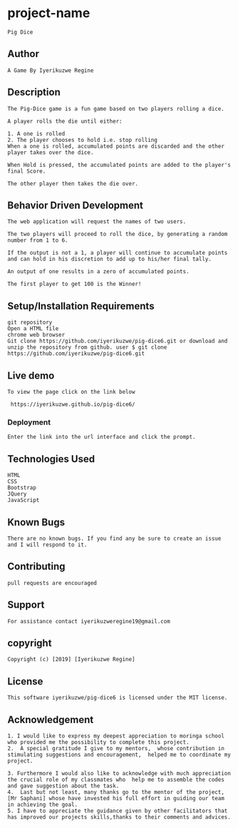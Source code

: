 # project-name
    Pig Dice
## Author
    A Game By Iyerikuzwe Regine

 ## Description
    
    The Pig-Dice game is a fun game based on two players rolling a dice.

    A player rolls the die until either:

    1. A one is rolled
    2. The player chooses to hold i.e. stop rolling
    When a one is rolled, accumulated points are discarded and the other player takes over the dice.

    When Hold is pressed, the accumulated points are added to the player's final Score.

    The other player then takes the die over.

## Behavior Driven Development
    The web application will request the names of two users.

    The two players will proceed to roll the dice, by generating a random number from 1 to 6.

    If the output is not a 1, a player will continue to accumulate points and can hold in his discretion to add up to his/her final tally.

    An output of one results in a zero of accumulated points.

    The first player to get 100 is the Winner!
 
## Setup/Installation Requirements
    git repository
    Open a HTML file
    chrome web browser
    Git clone https://github.com/iyerikuzwe/pig-dice6.git or download and unzip the repository from github. user $ git clone https://github.com/iyerikuzwe/pig-dice6.git
## Live demo
    To view the page click on the link below

     https://iyerikuzwe.github.io/pig-dice6/

 ### Deployment
    Enter the link into the url interface and click the prompt.        

## Technologies Used
    HTML
    CSS
    Bootstrap
    JQuery
    JavaScript
## Known Bugs
    There are no known bugs. If you find any be sure to create an issue and I will respond to it.

## Contributing
    pull requests are encouraged
## Support
    For assistance contact iyerikuzweregine19@gmail.com
## copyright
    Copyright (c) [2019] [Iyerikuzwe Regine]
## License
    This software iyerikuzwe/pig-dice6 is licensed under the MIT license.

## Acknowledgement
    1. I would like to express my deepest appreciation to moringa school who provided me the possibility to complete this project.
    2.  A special gratitude I give to my mentors,  whose contribution in stimulating suggestions and encouragement,  helped me to coordinate my project.

    3. Furthermore I would also like to acknowledge with much appreciation the crucial role of my classmates who  help me to assemble the codes and gave suggestion about the task.
    4.  Last but not least, many thanks go to the mentor of the project, [Mr Saphani] whose have invested his full effort in guiding our team in achieving the goal.
    5. I have to appreciate the guidance given by other facilitators that has improved our projects skills,thanks to their comments and advices.
